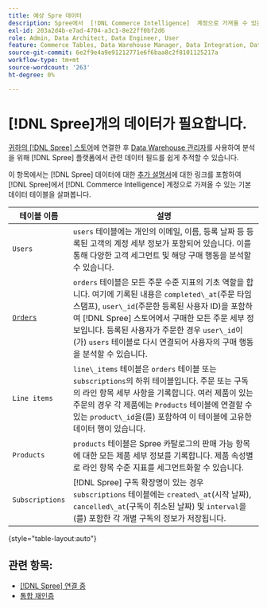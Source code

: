 ```yaml
---
title: 예상 Spre 데이터
description: Spree에서  [!DNL Commerce Intelligence]  계정으로 가져올 수 있는 기본 데이터 테이블을 살펴봅니다.
exl-id: 203a2d4b-e7ad-4704-a3c1-8e22ff0bf2d6
role: Admin, Data Architect, Data Engineer, User
feature: Commerce Tables, Data Warehouse Manager, Data Integration, Data Import/Export
source-git-commit: 6e2f9e4a9e91212771e6f6baa8c2f8101125217a
workflow-type: tm+mt
source-wordcount: '263'
ht-degree: 0%

---
```


# [!DNL Spree]개의 데이터가 필요합니다.

[귀하의 [!DNL Spree] 스토어](../../../data-analyst/importing-data/integrations/spree.md)에 연결한 후 [Data Warehouse 관리자](../../data-warehouse-mgr/tour-dwm.md)를 사용하여 분석을 위해 [!DNL Spree] 플랫폼에서 관련 데이터 필드를 쉽게 추적할 수 있습니다.

이 항목에서는 [!DNL Spree] 데이터에 대한 [추가 설명서](https://guides.spreecommerce.org/developer/addresses.html#address)에 대한 링크를 포함하여 [!DNL Spree]에서 [!DNL Commerce Intelligence] 계정으로 가져올 수 있는 기본 데이터 테이블을 살펴봅니다.

| **테이블 이름** | **설명** |
|-----|-----|
| `Users` | `users` 테이블에는 개인의 이메일, 이름, 등록 날짜 등 등록된 고객의 계정 세부 정보가 포함되어 있습니다. 이를 통해 다양한 고객 세그먼트 및 해당 구매 행동을 분석할 수 있습니다. |
| [`Orders`](https://guides.spreecommerce.org/developer/orders.html#overview) | `orders` 테이블은 모든 주문 수준 지표의 기초 역할을 합니다. 여기에 기록된 내용은 `completed\_at`(주문 타임스탬프), `user\_id`(주문한 등록된 사용자 ID)을 포함하여 [!DNL Spree] 스토어에서 구매한 모든 주문 세부 정보입니다. 등록된 사용자가 주문한 경우 `user\_id`이(가) `users` 테이블로 다시 연결되어 사용자의 구매 행동을 분석할 수 있습니다. |
| `Line items` | `line\_items` 테이블은 `orders` 테이블 또는 `subscriptions`의 하위 테이블입니다. 주문 또는 구독의 라인 항목 세부 사항을 기록합니다. 여러 제품이 있는 주문의 경우 각 제품에는 `Products` 테이블에 연결할 수 있는 `product\_id`을(를) 포함하여 이 테이블에 고유한 데이터 행이 있습니다. |
| `Products` | `products` 테이블은 Spree 카탈로그의 판매 가능 항목에 대한 모든 제품 세부 정보를 기록합니다. 제품 속성별로 라인 항목 수준 지표를 세그먼트화할 수 있습니다. |
| `Subscriptions` | [!DNL Spree] 구독 확장명이 있는 경우 `subscriptions` 테이블에는 `created\_at`(시작 날짜), `cancelled\_at`(구독이 취소된 날짜) 및 `interval`을(를) 포함한 각 개별 구독의 정보가 저장됩니다. |

{style="table-layout:auto"}

## 관련 항목:

* [ [!DNL Spree] 연결 중](../integrations/spree.md)
* [통합 재인증](https://experienceleague.adobe.com/docs/commerce-knowledge-base/kb/how-to/mbi-reauthenticating-integrations.html)

